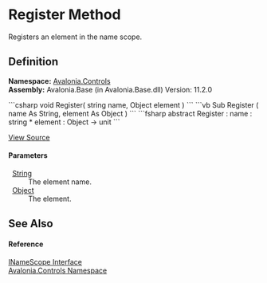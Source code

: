 # Register Method


Registers an element in the name scope.



## Definition
**Namespace:** <a href="N_Avalonia_Controls">Avalonia.Controls</a>  
**Assembly:** Avalonia.Base (in Avalonia.Base.dll) Version: 11.2.0

<Tabs groupId="api-code-preview">
<TabItem value="csharp" label="C#">
```csharp
void Register(
	string name,
	Object element
)
```
</TabItem>
<TabItem value="vb" label="VB">
```vb
Sub Register ( 
	name As String,
	element As Object
)
```
</TabItem>
<TabItem value="fsharp" label="F#">
```fsharp
abstract Register : 
        name : string * 
        element : Object -> unit 
```
</TabItem>
</Tabs>



<a href="https://github.com/AvaloniaUI/Avalonia/tree/master/src/Avalonia.Base/Controls/INameScope.cs" title="View the source code">View Source</a>



#### Parameters
<dl><dt>  <a href="https://learn.microsoft.com/dotnet/api/system.string" target="_blank" rel="noopener noreferrer">String</a></dt><dd>The element name.</dd><dt>  <a href="https://learn.microsoft.com/dotnet/api/system.object" target="_blank" rel="noopener noreferrer">Object</a></dt><dd>The element.</dd></dl>

## See Also


#### Reference
<a href="T_Avalonia_Controls_INameScope">INameScope Interface</a>  
<a href="N_Avalonia_Controls">Avalonia.Controls Namespace</a>  

